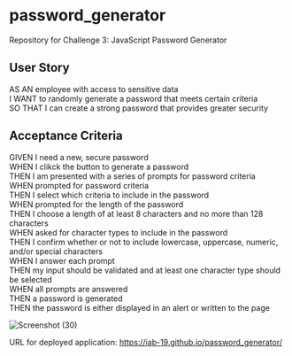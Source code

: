 # password_generator
Repository for Challenge 3: JavaScript Password Generator

## User Story
AS AN employee with access to sensitive data  
I WANT to randomly generate a password that meets certain criteria  
SO THAT I can create a strong password that provides greater security  

## Acceptance Criteria
GIVEN I need a new, secure password  
WHEN I clikck the button to generate a password  
THEN I am presented with a series of prompts for password criteria  
WHEN prompted for password criteria  
THEN I select which criteria to include in the password  
WHEN prompted for the length of the password  
THEN I choose a length of at least 8 characters and no more than 128 characters  
WHEN asked for character types to include in the password  
THEN I confirm whether or not to include lowercase, uppercase, numeric, and/or special characters  
WHEN I answer each prompt  
THEN my input should be validated and at least one character type should be selected  
WHEN all prompts are answered  
THEN a password is generated  
THEN the password is either displayed in an alert or written to the page


![Screenshot (30)](https://github.com/iab-19/password_generator/assets/132946236/9f05e3a3-824f-49de-95d7-96df4caeab8e)




URL for deployed application: https://iab-19.github.io/password_generator/
